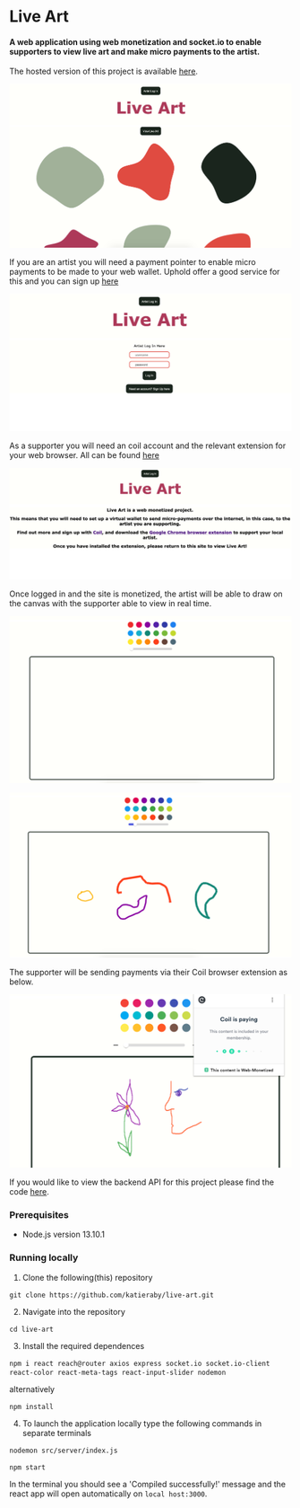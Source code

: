 # Live Art

#### A web application using web monetization and socket.io to enable supporters to view live art and make micro payments to the artist.

The hosted version of this project is available [here](https://live-art.herokuapp.com/).

![Alt text](./screenshots/homepage.png "homepage")

If you are an artist you will need a payment pointer to enable micro payments to be made to your web wallet. Uphold offer a good service for this and you can sign up [here](https://uphold.com/en-gb/)

![Alt text](./screenshots/artistlogin.png "artist log in")

As a supporter you will need an coil account and the relevant extension for your web browser. All can be found [here](https://coil.com/)

![Alt text](./screenshots/notmonetized.png "not monetized message")

Once logged in and the site is monetized, the artist will be able to draw on the canvas with the supporter able to view in real time.

![Alt text](./screenshots/blankcanvas.png "blank canvas")

![Alt text](./screenshots/badart.png "badart")

The supporter will be sending payments via their Coil browser extension as below.

![Monetization in action](./screenshots/monetized-screenshot-2.png "monetization in action")

If you would like to view the backend API for this project please find the code [here](https://github.com/katieraby/live-art-backend).

### **Prerequisites**

- Node.js version 13.10.1

### **Running locally**

1. Clone the following(this) repository

```
git clone https://github.com/katieraby/live-art.git
```

2. Navigate into the repository

```
cd live-art
```

3. Install the required dependences

```
npm i react reach@router axios express socket.io socket.io-client react-color react-meta-tags react-input-slider nodemon
```

alternatively

```
npm install
```

4. To launch the application locally type the following commands in separate terminals

```
nodemon src/server/index.js
```

```
npm start
```

In the terminal you should see a 'Compiled successfully!' message and the react app will open automatically on `local host:3000`.
